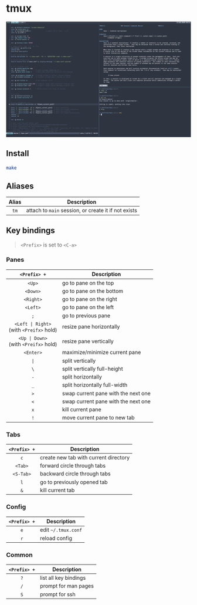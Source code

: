 # tmux

![](.assets/screenshot.png)

## Install

```sh
make
```

## Aliases

| Alias | Description                                          |
|:-----:|------------------------------------------------------|
|`tm`   | attach to `main` session, or create it if not exists |

## Key bindings

> `<Prefix>` is set to `<C-a>`

### Panes

| `<Prefix> +`                                | Description                         |
|:-------------------------------------------:|-------------------------------------|
| `<Up>`                                      | go to pane on the top               |
| `<Down>`                                    | go to pane on the bottom            |
| `<Right>`                                   | go to pane on the right             |
| `<Left>`                                    | go to pane on the left              |   
| `;`                                         | go to previous pane                 |
| `<Left \| Right>`<br>(with `<Preifx>` hold) | resize pane horizontally            |
| `<Up \| Down>`<br>(with `<Preifx>` hold)    | resize pane vertically              |
| `<Enter>`                                   | maximize/minimize current pane      |
| `\|`                                        | split vertically                    |
| `\`                                         | split vertically full-height        |
| `-`                                         | split horizontally                  |
| `_`                                         | split horizontally full-width       |
| `>`                                         | swap current pane with the next one |
| `<`                                         | swap current pane with the next one |
| `x`                                         | kill current pane                   |
| `!`                                         | move current pane to new tab        |

### Tabs

| `<Prefix> +` | Description                           |
|:------------:|---------------------------------------|
| `c`          | create new tab with current directory |
| `<Tab>`      | forward circle through tabs           |
| `<S-Tab>`    | backward circle through tabs          |
| `l`          | go to previously opened tab           |
| `&`          | kill current tab                      |

### Config

| `<Prefix> +` | Description         |
|:------------:|---------------------|
| `e`          | edit `~/.tmux.conf` |
| `r`          | reload config       |

### Common

| `<Prefix> +` | Description           |
|:------------:|-----------------------|
| `?`          | list all key bindings |
| `/`          | prompt for man pages  |
| `S`          | prompt for ssh        |
